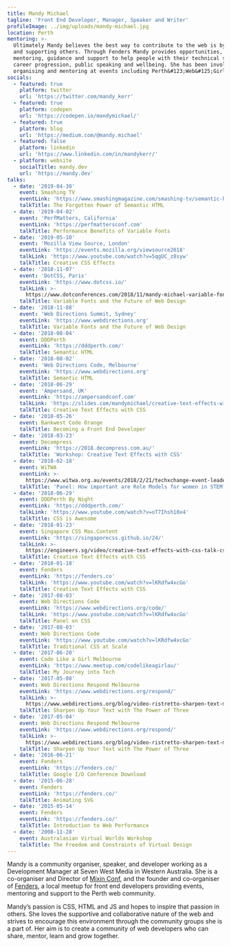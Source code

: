 ```yaml
---
title: Mandy Michael
tagline: 'Front End Developer, Manager, Speaker and Writer'
profileImage: ../img/uploads/mandy-michael.jpg
location: Perth
mentoring: >-
  Ultimately Mandy believes the best way to contribute to the web is by helping
  and supporting others. Through Fenders Mandy provides opportunities,
  mentoring, guidance and support to help people with their technical skills,
  career progression, public speaking and wellbeing. She has been involved in
  organising and mentoring at events including Perth&#123;Web&#125;Girls.
socials:
  - featured: true
    platform: twitter
    url: 'https://twitter.com/mandy_kerr'
  - featured: true
    platform: codepen
    url: 'https://codepen.io/mandymichael/'
  - featured: true
    platform: blog
    url: 'https://medium.com/@mandy.michael'
  - featured: false
    platform: linkedin
    url: 'https://www.linkedin.com/in/mandykerr/'
  - platform: website
    socialTitle: mandy.dev
    url: 'https://mandy.dev'
talks:
  - date: '2019-04-30'
    event: Smashing TV
    eventLink: 'https://www.smashingmagazine.com/smashing-tv/semantic-html-mandy-michael/'
    talkTitle: The Forgotten Power of Semantic HTML
  - date: '2019-04-02'
    event: 'PerfMatters, California'
    eventLink: 'https://perfmattersconf.com'
    talkTitle: Performance Benefits of Variable Fonts
  - date: '2019-05-10'
    event: 'Mozilla View Source, London'
    eventLink: 'https://events.mozilla.org/viewsource2018'
    talkLink: 'https://www.youtube.com/watch?v=5qgUC_z8syw'
    talkTitle: Creative CSS Effects
  - date: '2018-11-07'
    event: 'DotCSS, Paris'
    eventLink: 'https://www.dotcss.io/'
    talkLink: >-
      https://www.dotconferences.com/2018/11/mandy-michael-variable-fonts-and-the-future-of-web-design
    talkTitle: Variable Fonts and the Future of Web Design
  - date: '2018-11-08'
    event: 'Web Directions Summit, Sydney'
    eventLink: 'https://www.webdirections.org'
    talkTitle: Variable Fonts and the Future of Web Design
  - date: '2018-08-04'
    event: DDDPerth
    eventLink: 'https://dddperth.com/'
    talkTitle: Semantic HTML
  - date: '2018-08-02'
    event: 'Web Directions Code, Melbourne'
    eventLink: 'https://www.webdirections.org'
    talkTitle: Semantic HTML
  - date: '2018-06-29'
    event: 'Ampersand, UK'
    eventLink: 'https://ampersandconf.com'
    talkLink: 'https://slides.com/mandymichael/creative-text-effects-with-css-7'
    talkTitle: Creative Text Effects with CSS
  - date: '2018-05-26'
    event: Bankwest Code Orange
    talkTitle: Becoming a Front End Developer
  - date: '2018-03-23'
    event: Decompress
    eventLink: 'https://2018.decompress.com.au/'
    talkTitle: 'Workshop: Creative Text Effects with CSS'
  - date: '2018-02-18'
    event: WiTWA
    eventLink: >-
      https://www.witwa.org.au/events/2018/2/21/techxchange-event-leadership-in-tech-the-importance-of-role-models
    talkTitle: 'Panel: How important are Role Models for women in STEM?'
  - date: '2018-06-29'
    event: DDDPerth By Night
    eventLink: 'https://dddperth.com/'
    talkLink: 'https://www.youtube.com/watch?v=oT7Ihsh10x4'
    talkTitle: CSS is Awesome
  - date: '2018-01-23'
    event: Singapore CSS Max.Content
    eventLink: 'https://singaporecss.github.io/24/'
    talkLink: >-
      https://engineers.sg/video/creative-text-effects-with-css-talk-css-24-max-content-edition-singaporecss--2244
    talkTitle: Creative Text Effects with CSS
  - date: '2018-01-18'
    event: Fenders
    eventLink: 'https://fenders.co'
    talkLink: 'https://www.youtube.com/watch?v=lKRdfw4xcGo'
    talkTitle: Creative Text Effects with CSS
  - date: '2017-08-03'
    event: Web Directions Code
    eventLink: 'https://www.webdirections.org/code/'
    talkLink: 'https://www.youtube.com/watch?v=lKRdfw4xcGo'
    talkTitle: Panel on CSS
  - date: '2017-08-03'
    event: Web Directions Code
    eventLink: 'https://www.youtube.com/watch?v=lKRdfw4xcGo'
    talkTitle: Traditional CSS at Scale
  - date: '2017-06-20'
    event: Code Like a Girl Melbourne
    eventLink: 'https://www.meetup.com/codelikeagirlau/'
    talkTitle: My Journey into Tech
  - date: '2017-05-08'
    event: Web Directions Respond Melbourne
    eventLink: 'https://www.webdirections.org/respond/'
    talkLink: >-
      https://www.webdirections.org/blog/video-ristretto-sharpen-text-mandy-michael/
    talkTitle: Sharpen Up Your Text with The Power of Three
  - date: '2017-05-04'
    event: Web Directions Respond Melbourne
    eventLink: 'https://www.webdirections.org/respond/'
    talkLink: >-
      https://www.webdirections.org/blog/video-ristretto-sharpen-text-mandy-michael/
    talkTitle: Sharpen Up Your Text with The Power of Three
  - date: '2016-06-21'
    event: Fenders
    eventLink: 'https://fenders.co/'
    talkTitle: Google I/O Conference Download
  - date: '2015-06-28'
    event: Fenders
    eventLink: 'https://fenders.co/'
    talkTitle: Animating SVG
  - date: '2015-05-14'
    event: Fenders
    eventLink: 'https://fenders.co/'
    talkTitle: Introduction to Web Performance
  - date: '2008-11-28'
    event: Australasian Virtual Worlds Workshop
    talkTitle: The Freedom and Constraints of Virtual Design
---
```


Mandy is a community organiser, speaker, and developer working as a Development Manager at Seven West Media in Western Australia. She is a co-organiser and Director of [Mixin Conf](https://mixinconf.com/), and the founder and co-organiser of [Fenders](https://fenders.co/), a local meetup for front end developers providing events, mentoring and support to the Perth web community.

Mandy’s passion is CSS, HTML and JS and hopes to inspire that passion in others. She loves the supportive and collaborative nature of the web and strives to encourage this environment through the community groups she is a part of. Her aim is to create a community of web developers who can share, mentor, learn and grow together.
